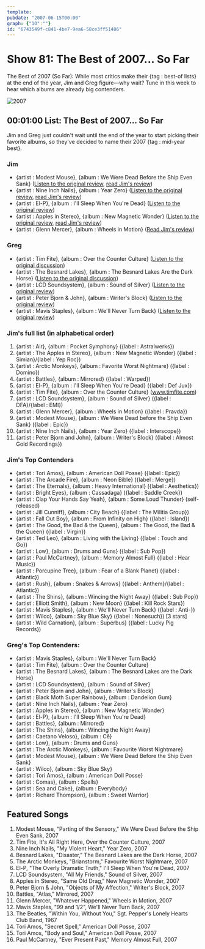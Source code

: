 ```yaml
---
template: 
pubdate: "2007-06-15T00:00"
graph: {"1O":""}
id: "6743549f-c841-4be7-9ea6-58ce3ff51486"
---
```






# Show 81: The Best of 2007... So Far

The Best of 2007 (So Far): While most critics make their {tag : best-of lists} at the end of the year, Jim and Greg figure—why wait? Tune in this week to hear which albums are already big contenders.

![2007](https://static.soundopinions.org/images/2007/2007-1.jpg)



## 00:01:00 List: The Best of 2007... So Far

Jim and Greg just couldn't wait until the end of the year to start picking their favorite albums, so they've decided to name their 2007 {tag : mid-year best}.


### Jim

- {artist : Modest Mouse}, {album : We Were Dead Before the Ship Even Sank} ([Listen to the original review](/show/68/), [read Jim's review](http://www.jimdero.com/News2007/ModestMouse.htm))
- {artist : Nine Inch Nails}, {album : Year Zero} ([Listen to the original review](/show/72/), [read Jim's review](http://www.jimdero.com/News2007/Nineinchnails.htm))
- {artist : El-P}, {album : I'll Sleep When You're Dead} ([Listen to the original review](/show/75/))
- {artist : Apples in Stereo}, {album : New Magnetic Wonder} ([Listen to the original review](/show/70/), [read Jim's review](http://www.jimdero.com/News2007/ApplesinStereo.htm))
- {artist : Glenn Mercer}, {album : Wheels in Motion} ([Read Jim's review](http://www.jimdero.com/News2007/SpinControlJune3.htm))


### Greg

- {artist : Tim Fite}, {album : Over the Counter Culture} ([Listen to the original discussion](http://www.soundopinions.com/shownotes/2007/022307/shownotes.html))
- {artist : The Besnard Lakes}, {album : The Besnard Lakes Are the Dark Horse} ([Listen to the original discussion](/show/69/))
- {artist : LCD Soundsystem}, {album : Sound of Silver} ([Listen to the original review](/show/68/))
- {artist : Peter Bjorn & John}, {album : Writer's Block} ([Listen to the original review](/show/65/))
- {artist : Mavis Staples}, {album : We'll Never Turn Back} ([Listen to the original review](/show/75/))


### Jim's full list (in alphabetical order)

1. {artist : Air}, {album : Pocket Symphony} ({label : Astralwerks})
2. {artist : The Apples in Stereo}, {album : New Magnetic Wonder} ({label : Simian}/{label : Yep Roc})
3. {artist : Arctic Monkeys}, {album : Favorite Worst Nightmare} ({label : Domino})
4. {artist : Battles}, {album : Mirrored} ({label : Warped})
5. {artist : El-P}, {album : I'll Sleep When You're Dead} ({label : Def Jux})
6. {artist : Tim Fite}, {album : Over the Counter Culture} (www.timfite.com)
7. {artist : LCD Soundsystem}, {album : Sound of Silver} ({label : DFA}/{label : EMI})
8. {artist : Glenn Mercer}, {album : Wheels in Motion} ({label : Pravda})
9. {artist : Modest Mouse}, {album : We Were Dead before the Ship Even Sank} ({label : Epic})
10. {artist : Nine Inch Nails}, {album : Year Zero} ({label : Interscope})
11. {artist : Peter Bjorn and John}, {album : Writer's Block} ({label : Almost Gold Recordings})


### Jim's Top Contenders

- {artist : Tori Amos}, {album : American Doll Posse} ({label : Epic})
- {artist : The Arcade Fire}, {album : Neon Bible} ({label : Merge})
- {artist : The Eternals}, {album : Heavy International} ({label : Aesthetics})
- {artist : Bright Eyes}, {album : Cassadaga} ({label : Saddle Creek})
- {artist : Clap Your Hands Say Yeah}, {album : Some Loud Thunder} (self-released)
- {artist : Jill Cunniff}, {album : City Beach} ({label : The Militia Group})
- {artist : Fall Out Boy}, {album : From Infinity on High} ({label : Island})
- {artist : The Good, the Bad & the Queen}, {album : The Good, the Bad & the Queen} ({label : Virgin})
- {artist : Ted Leo}, {album : Living with the Living} ({label : Touch and Go})
- {artist : Low}, {album : Drums and Guns} ({label : Sub Pop})
- {artist : Paul McCartney}, {album : Memory Almost Full} ({label : Hear Music})
- {artist : Porcupine Tree}, {album : Fear of a Blank Planet} ({label : Atlantic})
- {artist : Rush}, {album : Snakes & Arrows} ({label : Anthem}/{label : Atlantic})
- {artist : The Shins}, {album : Wincing the Night Away} ({label : Sub Pop})
- {artist : Elliott Smith}, {album : New Moon} ({label : Kill Rock Stars})
- {artist : Mavis Staples}, {album : We'll Never Turn Back} ({label : Anti-})
- {artist : Wilco}, {album : Sky Blue Sky} ({label : Nonesuch}) [3 stars]
- {artist : Wild Carnation}, {album : Superbus} ({label : Lucky Pig Records})


### Greg's Top Contenders:

- {artist : Mavis Staples}, {album : We'll Never Turn Back}
- {artist : Tim Fite}, {album : Over the Counter Culture}
- {artist : The Besnard Lakes}, {album : The Besnard Lakes are the Dark Horse}
- {artist : LCD Soundsystem}, {album : Sound of Silver}
- {artist : Peter Bjorn and John}, {album : Writer's Block}
- {artist : Black Moth Super Rainbow}, {album : Dandelion Gum}
- {artist : Nine Inch Nails}, {album : Year Zero}
- {artist : Apples in Stereo}, {album : New Magnetic Wonder}
- {artist : El-P}, {album : I'll Sleep When You're Dead}
- {artist : Battles}, {album : Mirrored}
- {artist : The Shins}, {album : Wincing the Night Away}
- {artist : Caetano Veloso}, {album : Cê}
- {artist : Low}, {album : Drums and Guns}
- {artist : The Arctic Monkeys}, {album : Favourite Worst Nightmare}
- {artist : Modest Mouse}, {album : We Were Dead Before the Ship Even Sank}
- {artist : Wilco}, {album : Sky Blue Sky}
- {artist : Tori Amos}, {album : American Doll Posse}
- {artist : Comas}, {album : Spells}
- {artist : Sea and Cake}, {album : Everybody}
- {artist : Richard Thompson}, {album : Sweet Warrior}



## Featured Songs

1. Modest Mouse, "Parting of the Sensory," We Were Dead Before the Ship Even Sank, 2007
2. Tim Fite, It's All Right Here, Over the Counter Culture, 2007
3. Nine Inch Nails, "My Violent Heart," Year Zero, 2007
4. Besnard Lakes, "Disaster," The Besnard Lakes are the Dark Horse, 2007
5. The Arctic Monkeys, "Brianstorm," Favourite Worst Nightmare, 2007
6. El-P, "The Overly Dramatic Truth," I'll Sleep When You're Dead, 2007
7. LCD Soundsystem, "All My Friends," Sound of Silver, 2007
8. Apples in Stereo, "Same Old Drag," New Magnetic Wonder, 2007
9. Peter Bjorn & John, "Objects of My Affection," Writer's Block, 2007
10. Battles, "Atlas," Mirrored, 2007
11. Glenn Mercer, "Whatever Happened," Wheels in Motion, 2007
12. Mavis Staples, "99 and 1/2", We'll Never Turn Back, 2007
13. The Beatles, "Within You, Without You," Sgt. Pepper's Lonely Hearts Club Band, 1967
14. Tori Amos, "Secret Spell," American Doll Posse, 2007
15. Tori Amos, "Body and Soul," American Doll Posse, 2007
16. Paul McCartney, "Ever Present Past," Memory Almost Full, 2007